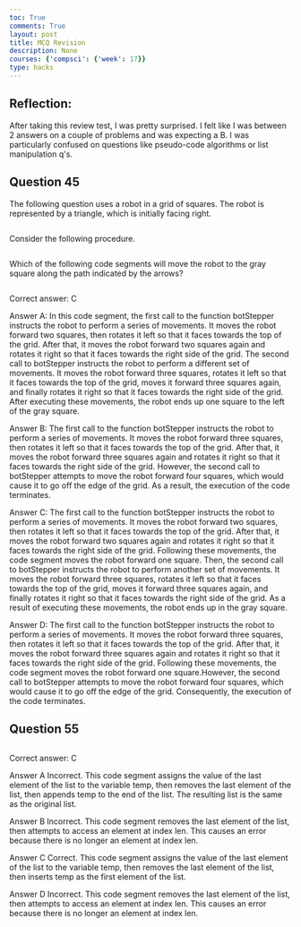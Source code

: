```yaml
---
toc: True
comments: True
layout: post
title: MCQ Revision
description: None
courses: {'compsci': {'week': 17}}
type: hacks
---
```


## Reflection: 
After taking this review test, I was pretty surprised. I felt like I was between 2 answers on a couple of problems and was expecting a B. I was particularly confused on questions like pseudo-code algorithms or list manipulation q's. 

## Question 45
The following question uses a robot in a grid of squares. The robot is represented by a triangle, which is initially facing right.

<img src="https://i.postimg.cc/1X3dWxBt/Screenshot-2024-03-14-at-8-52-01-AM.png" alt="">

Consider the following procedure.

<img src="https://i.postimg.cc/Dzb4X8Kf/Screenshot-2024-03-14-at-8-53-58-AM.png" alt="">

Which of the following code segments will move the robot to the gray square along the path indicated by the arrows?

<img src="https://i.postimg.cc/133jsZ1r/Screenshot-2024-03-14-at-8-54-55-AM.png" alt="">

Correct answer: C

Answer A:
In this code segment, the first call to the function botStepper instructs the robot to perform a series of movements. It moves the robot forward two squares, then rotates it left so that it faces towards the top of the grid. After that, it moves the robot forward two squares again and rotates it right so that it faces towards the right side of the grid. The second call to botStepper instructs the robot to perform a different set of movements. It moves the robot forward three squares, rotates it left so that it faces towards the top of the grid, moves it forward three squares again, and finally rotates it right so that it faces towards the right side of the grid.
After executing these movements, the robot ends up one square to the left of the gray square.

Answer B:
The first call to the function botStepper instructs the robot to perform a series of movements. It moves the robot forward three squares, then rotates it left so that it faces towards the top of the grid. After that, it moves the robot forward three squares again and rotates it right so that it faces towards the right side of the grid.
However, the second call to botStepper attempts to move the robot forward four squares, which would cause it to go off the edge of the grid. As a result, the execution of the code terminates.

Answer C:
The first call to the function botStepper instructs the robot to perform a series of movements. It moves the robot forward two squares, then rotates it left so that it faces towards the top of the grid. After that, it moves the robot forward two squares again and rotates it right so that it faces towards the right side of the grid.
Following these movements, the code segment moves the robot forward one square. Then, the second call to botStepper instructs the robot to perform another set of movements. It moves the robot forward three squares, rotates it left so that it faces towards the top of the grid, moves it forward three squares again, and finally rotates it right so that it faces towards the right side of the grid.
As a result of executing these movements, the robot ends up in the gray square.

Answer D:
The first call to the function botStepper instructs the robot to perform a series of movements. It moves the robot forward three squares, then rotates it left so that it faces towards the top of the grid. After that, it moves the robot forward three squares again and rotates it right so that it faces towards the right side of the grid.
Following these movements, the code segment moves the robot forward one square.However, the second call to botStepper attempts to move the robot forward four squares, which would cause it to go off the edge of the grid. Consequently, the execution of the code terminates.

## Question 55

<img src="https://i.postimg.cc/8cDjr41N/Screenshot-2024-03-14-at-8-57-31-AM.png" alt="">

Correct answer: C

Answer A
Incorrect. This code segment assigns the value of the last element of the list to the variable temp, then removes the last element of the list, then appends temp to the end of the list. The resulting list is the same as the original list.

Answer B
Incorrect. This code segment removes the last element of the list, then attempts to access an element at index len. This causes an error because there is no longer an element at index len.

Answer C
Correct. This code segment assigns the value of the last element of the list to the variable temp, then removes the last element of the list, then inserts temp as the first element of the list.

Answer D
Incorrect. This code segment removes the last element of the list, then attempts to access an element at index len. This causes an error because there is no longer an element at index len.